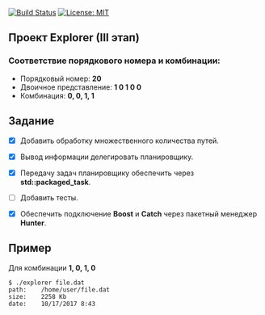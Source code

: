 [![Build Status](https://travis-ci.org/SimonRussia/HW_Explorer_03.svg?branch=master)](https://travis-ci.org/SimonRussia/HW_Explorer_03) [![License: MIT](https://img.shields.io/badge/License-MIT-blue.svg)](/LICENSE)
## Проект Explorer (III этап)

### Соответствие порядкового номера и комбинации:
- Порядковый номер: **20**
- Двоичное представление: **1 0 1 0 0**
- Комбинация: **0, 0, 1, 1**


## Задание
- [X] Добавить обработку множественного количества путей.
- [X] Вывод информации делегировать планировщику.
- [X] Передачу задач планировщику обеспечить через **std::packaged_task**.
- [ ] Добавить тесты.
- [X] Обеспечить подключение **Boost** и **Catch** через пакетный менеджер **Hunter**.



## Пример
Для комбинации **1, 0, 1, 0**
```
$ ./explorer file.dat
path:	 /home/user/file.dat
size:	 2258 Kb
date:	 10/17/2017 8:43
```
